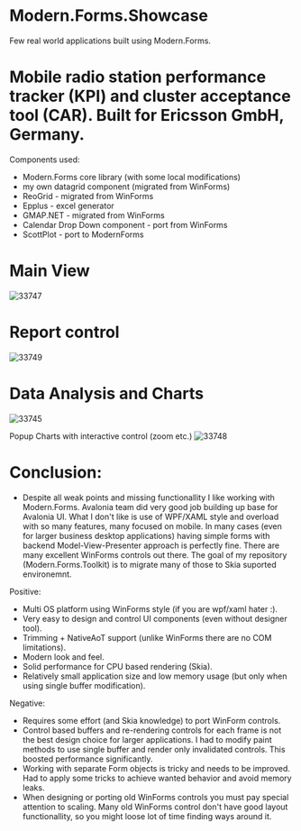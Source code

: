 # Modern.Forms.Showcase
Few real world applications built using Modern.Forms.

# Mobile radio station performance tracker (KPI) and cluster acceptance tool (CAR). Built for Ericsson GmbH, Germany.
Components used: 
- Modern.Forms core library (with some local modifications)
- my own datagrid component (migrated from WinForms)
- ReoGrid - migrated from WinForms
- Epplus - excel generator
- GMAP.NET - migrated from WinForms
- Calendar Drop Down component - port from WinForms
- ScottPlot - port to ModernForms

# Main View
![33747](https://github.com/dax-leo/Modern.Forms.Showcases/assets/70173560/fc02b8d5-f969-4e96-8f7a-a333e4f85a50)

# Report control
![33749](https://github.com/dax-leo/Modern.Forms.Showcases/assets/70173560/bfe7491f-c30e-435e-9ca1-c5987cec8dae)

# Data Analysis and Charts
![33745](https://github.com/dax-leo/Modern.Forms.Showcases/assets/70173560/ca87e24e-0f7e-4183-9345-ad58f2b214f6)

Popup Charts with interactive control (zoom etc.)
![33748](https://github.com/dax-leo/Modern.Forms.Showcases/assets/70173560/0e46fd80-8613-44d4-9b79-31fbad4f7383)

# Conclusion:
- Despite all weak points and missing functionallity I like working with Modern.Forms. Avalonia team did very good job building up base for Avalonia UI. What I don't like is use of WPF/XAML style and overload with so many features, many focused on mobile. In many cases (even for larger business desktop applications) having simple forms with backend Model-View-Presenter approach is perfectly fine. There are many excellent WinForms controls out there. The goal of my repository (Modern.Forms.Toolkit) is to migrate many of those to Skia suported environemnt.

Positive:
- Multi OS platform using WinForms style (if you are wpf/xaml hater :).
- Very easy to design and control UI components (even without designer tool).
- Trimming + NativeAoT support (unlike WinForms there are no COM limitations).
- Modern look and feel.
- Solid performance for CPU based rendering (Skia).
- Relatively small application size and low memory usage (but only when using single buffer modification).

Negative:
- Requires some effort (and Skia knowledge) to port WinForm controls.
- Control based buffers and re-rendering controls for each frame is not the best design choice for larger applications. I had to modify paint methods to use single buffer and render only invalidated controls. This boosted performance significantly.
- Working with separate Form objects is tricky and needs to be improved. Had to apply some tricks to achieve wanted behavior and avoid memory leaks.
- When designing or porting old WinForms controls you must pay special attention to scaling. Many old WinForms control don't have good layout functionallity, so you might loose lot of time finding ways around it.
